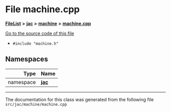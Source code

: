 

# File machine.cpp



[**FileList**](files.md) **>** [**jac**](dir_256037ad7d0c306238e2bc4f945d341d.md) **>** [**machine**](dir_10e7d6e7bc593e38e57ffe1bab5ed259.md) **>** [**machine.cpp**](machine_8cpp.md)

[Go to the source code of this file](machine_8cpp_source.md)



* `#include "machine.h"`













## Namespaces

| Type | Name |
| ---: | :--- |
| namespace | [**jac**](namespacejac.md) <br> |





















































------------------------------
The documentation for this class was generated from the following file `src/jac/machine/machine.cpp`

